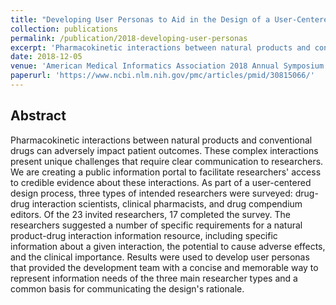 ```yaml
---
title: "Developing User Personas to Aid in the Design of a User-Centered Natural Product-Drug Interaction Information Resource for Researchers"
collection: publications
permalink: /publication/2018-developing-user-personas
excerpt: 'Pharmacokinetic interactions between natural products and conventional drugs can adversely impact patient outcomes. These complex interactions present unique challenges that require clear communication to researchers. We are creating a public information portal to facilitate researchers’ access to credible evidence about these interactions. As part of a user-centered design process, three types of intended researchers were surveyed: drug-drug interaction scientists, clinical pharmacists, and drug compendium editors...'
date: 2018-12-05
venue: 'American Medical Informatics Association 2018 Annual Symposium'
paperurl: 'https://www.ncbi.nlm.nih.gov/pmc/articles/pmid/30815066/'
---
```

## Abstract
Pharmacokinetic interactions between natural products and conventional drugs can adversely impact patient outcomes. These complex interactions present unique challenges that require clear communication to researchers. We are creating a public information portal to facilitate researchers' access to credible evidence about these interactions. As part of a user-centered design process, three types of intended researchers were surveyed: drug-drug interaction scientists, clinical pharmacists, and drug compendium editors. Of the 23 invited researchers, 17 completed the survey. The researchers suggested a number of specific requirements for a natural product-drug interaction information resource, including specific information about a given interaction, the potential to cause adverse effects, and the clinical importance. Results were used to develop user personas that provided the development team with a concise and memorable way to represent information needs of the three main researcher types and a common basis for communicating the design's rationale.
